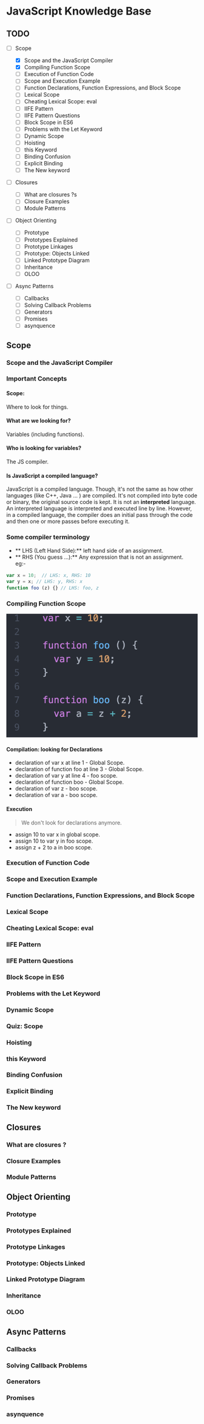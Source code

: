 # JavaScript Knowledge Base

## TODO
- [ ] Scope

	- [x] Scope and the JavaScript Compiler
	- [x] Compiling Function Scope
	- [ ] Execution of Function Code
	- [ ] Scope and Execution Example
	- [ ] Function Declarations, Function Expressions, and Block Scope
	- [ ] Lexical Scope
	- [ ] Cheating Lexical Scope: eval
	- [ ] IIFE Pattern
	- [ ] IIFE Pattern Questions
	- [ ] Block Scope in ES6
	- [ ] Problems with the Let Keyword
	- [ ] Dynamic Scope
	- [ ] Hoisting
	- [ ] this Keyword
	- [ ] Binding Confusion
	- [ ] Explicit Binding
	- [ ] The New keyword

- [ ] Closures

	- [ ] What are closures ?s
	- [ ] Closure Examples
	- [ ] Module Patterns

- [ ] Object Orienting

	- [ ] Prototype
	- [ ] Prototypes Explained
	- [ ] Prototype Linkages
	- [ ] Prototype: Objects Linked
	- [ ] Linked Prototype Diagram
	- [ ] Inheritance
	- [ ] OLOO

- [ ] Async Patterns

	- [ ] Callbacks
	- [ ] Solving Callback Problems
	- [ ] Generators
	- [ ] Promises
	- [ ] asynquence

## Scope

### Scope and the JavaScript Compiler
### Important Concepts

#### Scope:
Where to look for things.

#### What are we looking for?
Variables (including functions).

#### Who is looking for variables?
The JS compiler.

#### Is JavaScript a compiled language?
JavaScript is a compiled language. Though, it's not the same as how other languages (like C++, Java ... ) are compiled. It's not compiled into byte code or binary, the original source code is kept.
It is not an **interpreted** language. An interpreted language is interpreted and executed line by line. However, in a compiled language, the compiler does an initial pass through the code and then one or more passes before executing it.

### Some compiler terminology
- ** LHS (Left Hand Side):** left hand side of an assignment.
- ** RHS (You guess ...):** Any expression that is not an assignment.  
eg:-  
```js
var x = 10;  // LHS: x, RHS: 10
var y = x; // LHS: y, RHS: x
function foo (z) {} // LHS: foo, z
```

### Compiling Function Scope
<img src="https://github.com/siffogh/seif-gifs/raw/master/function-scope-code-snippet.png" max-height="240px">

#### Compilation: looking for Declarations
- declaration of var x at line 1 - Global Scope.
- declaration of function foo at line 3 - Global Scope.
- declaration of var y at line 4 - foo scope.
- declaration of function boo - Global Scope.
- declaration of var z - boo scope.
- declaration of var a - boo scope.

#### Execution
> We don't look for declarations anymore.

- assign 10 to var x in global scope.
- assign 10 to var y in foo scope.
- assign z + 2 to a in boo scope.

### Execution of Function Code
### Scope and Execution Example
### Function Declarations, Function Expressions, and Block Scope
### Lexical Scope
### Cheating Lexical Scope: eval
### IIFE Pattern
### IIFE Pattern Questions
### Block Scope in ES6
### Problems with the Let Keyword
### Dynamic Scope
### Quiz: Scope
### Hoisting
### this Keyword
### Binding Confusion
### Explicit Binding
### The New keyword

## Closures

### What are closures ?
### Closure Examples
### Module Patterns

## Object Orienting

### Prototype
### Prototypes Explained
### Prototype Linkages
### Prototype: Objects Linked
### Linked Prototype Diagram
### Inheritance
### OLOO

## Async Patterns

### Callbacks
### Solving Callback Problems
### Generators
### Promises
### asynquence